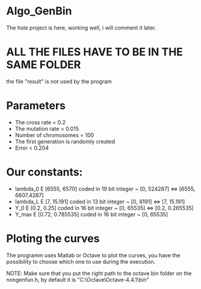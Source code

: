 # Algo_GenBin

The hole project is here, working well, i will comment it later.

# ALL THE FILES HAVE TO BE IN THE SAME FOLDER
the file "result" is not used by the program

# Parameters
  - The cross rate = 0.2
  - The mutation rate = 0.015
  - Number of chromosomes = 100
  - The first generation is randomly created
  - Error < 0.204
  
# Our constants:
  - lambda_0 E [6555, 6570] coded in 19 bit integer ~ [0, 524287] <=> [6555, 6607,4287]
  - lambda_L E [7, 15.191] coded in 13 bit integer ~ [0, 8191] <=> [7, 15.191]
  - Y_0 E [0.2, 0.25] coded in 16 bit integer ~ [0, 65535] <=> [0.2, 0.265535]
  - Y_max E [0.72, 0.785535] coded in 16 bit integer ~ [0, 65535]

# Ploting the curves
  The programm uses Matlab or Octave to plot the curves, you have the possibility to choose which one to use during the execution.
  
  NOTE: Make sure that you put the right path to the octave bin folder on the nongenfun.h, by default it is "C:\\Octave\\Octave-4.4.1\\bin"

